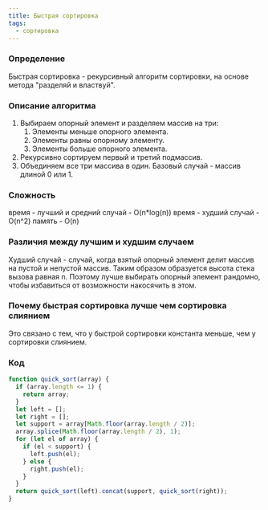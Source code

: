 ```yaml
---
title: Быстрая сортировка
tags:
  - сортировка
---
```

### Определение
Быстрая сортировка - рекурсивный алгоритм сортировки, на основе метода "разделяй и властвуй".

### Описание алгоритма
1. Выбираем опорный элемент и разделяем массив на три:
	1. Элементы меньше опорного элемента.
	2. Элементы равны опорному элементу.
	3. Элементы больше опорного элемента.
3. Рекурсивно сортируем первый и третий подмассив.
4. Объединяем все три массива в один.
Базовый случай - массив длиной 0 или 1.

### Сложность
время - лучший и средний случай - O(n\*log(n))
время - худший случай - O(n^2)
память - O(n)

### Различия между лучшим и худшим случаем
Худший случай - случай, когда взятый опорный элемент делит массив на пустой и непустой массив. Таким образом образуется высота стека вызова равная n. Поэтому лучше выбирать опорный элемент рандомно, чтобы избавиться от возможности накосячить в этом.


### Почему быстрая сортировка лучше чем сортировка слиянием
Это связано с тем, что у быстрой сортировки константа меньше, чем у сортировки слиянием.

### Код
```js
function quick_sort(array) {  
  if (array.length <= 1) {  
    return array;  
  }  
  let left = [];  
  let right = [];  
  let support = array[Math.floor(array.length / 2)];  
  array.splice(Math.floor(array.length / 2), 1);  
  for (let el of array) {  
    if (el < support) {  
      left.push(el);  
    } else {  
      right.push(el);  
    }  
  }  
  return quick_sort(left).concat(support, quick_sort(right));  
}
```